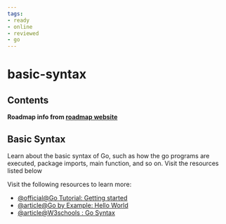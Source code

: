 ```yaml
---
tags:
- ready
- online
- reviewed
- go
---
```


# basic-syntax

## Contents

__Roadmap info from [roadmap website](https://roadmap.sh/golang/go-basics/basic-syntax)__

## Basic Syntax

Learn about the basic syntax of Go, such as how the go programs are executed, package imports, main function, and so on. Visit the resources listed below

Visit the following resources to learn more:

- [@official@Go Tutorial: Getting started](https://go.dev/doc/tutorial/getting-started)
- [@article@Go by Example: Hello World](https://gobyexample.com/hello-world)
- [@article@W3schools : Go Syntax](https://www.w3schools.com/go/go_syntax.php)
